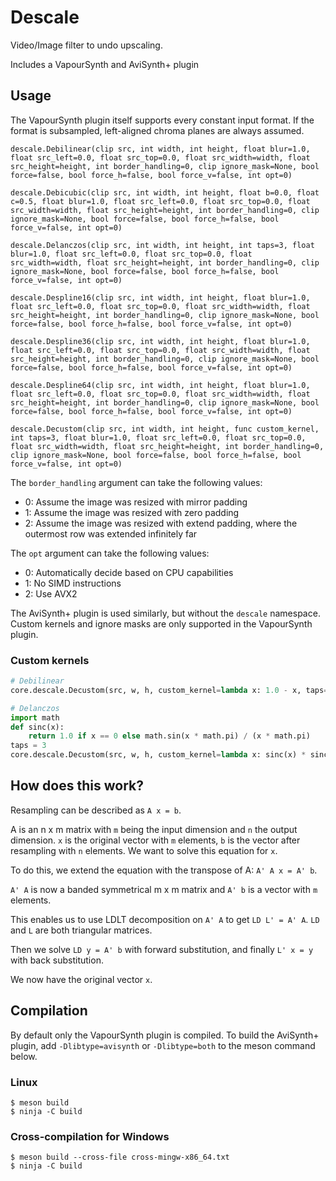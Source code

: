 # Descale

Video/Image filter to undo upscaling.

Includes a VapourSynth and AviSynth+ plugin

## Usage

The VapourSynth plugin itself supports every constant input format. If the format is subsampled, left-aligned chroma planes are always assumed.

```
descale.Debilinear(clip src, int width, int height, float blur=1.0, float src_left=0.0, float src_top=0.0, float src_width=width, float src_height=height, int border_handling=0, clip ignore_mask=None, bool force=false, bool force_h=false, bool force_v=false, int opt=0)

descale.Debicubic(clip src, int width, int height, float b=0.0, float c=0.5, float blur=1.0, float src_left=0.0, float src_top=0.0, float src_width=width, float src_height=height, int border_handling=0, clip ignore_mask=None, bool force=false, bool force_h=false, bool force_v=false, int opt=0)

descale.Delanczos(clip src, int width, int height, int taps=3, float blur=1.0, float src_left=0.0, float src_top=0.0, float src_width=width, float src_height=height, int border_handling=0, clip ignore_mask=None, bool force=false, bool force_h=false, bool force_v=false, int opt=0)

descale.Despline16(clip src, int width, int height, float blur=1.0, float src_left=0.0, float src_top=0.0, float src_width=width, float src_height=height, int border_handling=0, clip ignore_mask=None, bool force=false, bool force_h=false, bool force_v=false, int opt=0)

descale.Despline36(clip src, int width, int height, float blur=1.0, float src_left=0.0, float src_top=0.0, float src_width=width, float src_height=height, int border_handling=0, clip ignore_mask=None, bool force=false, bool force_h=false, bool force_v=false, int opt=0)

descale.Despline64(clip src, int width, int height, float blur=1.0, float src_left=0.0, float src_top=0.0, float src_width=width, float src_height=height, int border_handling=0, clip ignore_mask=None, bool force=false, bool force_h=false, bool force_v=false, int opt=0)

descale.Decustom(clip src, int width, int height, func custom_kernel, int taps=3, float blur=1.0, float src_left=0.0, float src_top=0.0, float src_width=width, float src_height=height, int border_handling=0, clip ignore_mask=None, bool force=false, bool force_h=false, bool force_v=false, int opt=0)
```

The `border_handling` argument can take the following values:
- 0: Assume the image was resized with mirror padding
- 1: Assume the image was resized with zero padding
- 2: Assume the image was resized with extend padding, where the outermost row was extended infinitely far

The `opt` argument can take the following values:
- 0: Automatically decide based on CPU capabilities
- 1: No SIMD instructions
- 2: Use AVX2

The AviSynth+ plugin is used similarly, but without the `descale` namespace.
Custom kernels and ignore masks are only supported in the VapourSynth plugin.

### Custom kernels

```python
# Debilinear
core.descale.Decustom(src, w, h, custom_kernel=lambda x: 1.0 - x, taps=1)

# Delanczos
import math
def sinc(x):
    return 1.0 if x == 0 else math.sin(x * math.pi) / (x * math.pi)
taps = 3
core.descale.Decustom(src, w, h, custom_kernel=lambda x: sinc(x) * sinc(x / taps), taps=taps)
```

## How does this work?

Resampling can be described as `A x = b`.

A is an n x m matrix with `m` being the input dimension and `n` the output dimension. `x` is the original vector with `m` elements, `b` is the vector after resampling with `n` elements. We want to solve this equation for `x`.

To do this, we extend the equation with the transpose of A: `A' A x = A' b`.

`A' A` is now a banded symmetrical m x m matrix and `A' b` is a vector with `m` elements.

This enables us to use LDLT decomposition on `A' A` to get `LD L' = A' A`. `LD` and `L` are both triangular matrices.

Then we solve `LD y = A' b` with forward substitution, and finally `L' x = y` with back substitution.

We now have the original vector `x`.


## Compilation

By default only the VapourSynth plugin is compiled.
To build the AviSynth+ plugin, add `-Dlibtype=avisynth` or `-Dlibtype=both` to the meson command below.

### Linux

```
$ meson build
$ ninja -C build
```

### Cross-compilation for Windows
```
$ meson build --cross-file cross-mingw-x86_64.txt
$ ninja -C build
```
